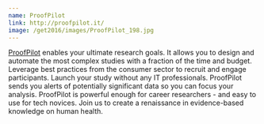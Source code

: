```yaml
---
name: ProofPilot
link: http://proofpilot.it/
image: /get2016/images/ProofPilot_198.jpg
---
```


[ProofPilot](http://proofpilot.it/) enables your ultimate research goals. It allows you to design and automate the most complex studies with a fraction of the time and budget. Leverage best practices from the consumer sector to recruit and engage participants. Launch your study without any IT professionals. ProofPilot sends you alerts of potentially significant data so you can focus your analysis. ProofPilot is powerful enough for career researchers - and easy to use for tech novices. Join us to create a renaissance in evidence-based knowledge on human health.
